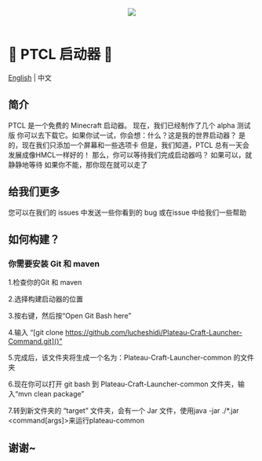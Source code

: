 <div align=center>
    <img src="./ptcl.png">
    <br /><br />
</div>

# 💎 PTCL 启动器 💎

[English](README.md) | 中文

## 简介
PTCL 是一个免费的 Minecraft 启动器。
现在，我们已经制作了几个 alpha 测试版
你可以去下载它。如果你试一试，你会想：什么？这是我的世界启动器？
是的，现在我们只添加一个屏幕和一些选项卡
但是，我们知道，PTCL 总有一天会发展成像HMCL一样好的！
那么，你可以等待我们完成启动器吗？
如果可以，就静静地等待
如果你不能，那你现在就可以走了

## 给我们更多
您可以在我们的 issues 中发送一些你看到的 bug 或在issue 中给我们一些帮助

## 如何构建？
### 你需要安装 Git 和 maven
1.检查你的Git 和 maven

2.选择构建启动器的位置

3.按右键，然后按“Open Git Bash here”

4.输入 “[git clone https://github.com/lucheshidi/Plateau-Craft-Launcher-Command.git]()”

5.完成后，该文件夹将生成一个名为：Plateau-Craft-Launcher-common 的文件夹

6.现在你可以打开 git bash 到 Plateau-Craft-Launcher-common 文件夹，输入“mvn clean package”

7.转到新文件夹的 “target” 文件夹，会有一个 Jar 文件，使用java -jar ./*.jar <options> <command[args]>来运行plateau-common

## 谢谢~
